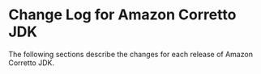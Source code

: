 # Change Log for Amazon Corretto JDK

The following sections describe the changes for each release of Amazon Corretto JDK.
